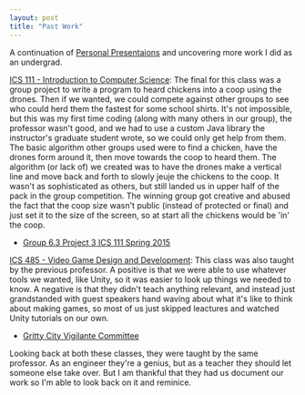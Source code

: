 ```yaml
---
layout: post
title: "Past Work"
---
```


A continuation of [Personal Presentaions]({{site.baseurl}}/2024/08/01/personal-presentations.html) and uncovering more work I did as an undergrad.

[ICS 111 - Introduction to Computer Science](https://manoa.hawaii.edu/catalog/courses/ics-111-introduction-to-computer-science-i-4-2/): The final for this class was a group project to write a program to heard chickens into a coop using the drones. Then if we wanted, we could compete against other groups to see who could herd them the fastest for some school shirts. It's not impossible, but this was my first time coding (along with many others in our group), the professor wasn't good, and we had to use a custom Java library the instructor's graduate student wrote, so we could only get help from them. The basic algorithm other groups used were to find a chicken, have the drones form around it, then move towards the coop to heard them. The algorithm (or lack of) we created was to have the drones make a vertical line and move back and forth to slowly jeuje the chickens to the coop. It wasn't as sophisticated as others, but still landed us in upper half of the pack in the group competition. The winning group got creative and abused the fact that the coop size wasn't public (instead of protected or final) and just set it to the size of the screen, so at start all the chickens would be 'in' the coop.
* [Group 6.3 Project 3 ICS 111 Spring 2015](https://www.youtube.com/watch?v=uD_ziwnp150)

[ICS 485 - Video Game Design and Development](https://manoa.hawaii.edu/catalog/courses/ics-485-video-game-design-and-development-3/): This class was also taught by the previous professor. A positive is that we were able to use whatever tools we wanted, like Unity, so it was easier to look up things we needed to know. A negative is that they didn't teach anything relevant, and instead just grandstanded with guest speakers hand waving about what it's like to think about making games, so most of us just skipped leactures and watched Unity tutorials on our own.
* [Gritty City Vigilante Committee](https://gcvcsite.wordpress.com/)

Looking back at both these classes, they were taught by the same professor. As an engineer they're a genius, but as a teacher they should let someone else take over. But I am thankful that they had us document our work so I'm able to look back on it and reminice.